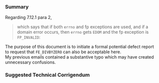 ### Summary

Regarding 7.12.1 para 2,

> which says that if both `errno` and fp exceptions are used, and if a domain
> error occurs, then `errno` gets `EDOM` and the fp exception is `FP_INVALID`:

The purpose of this document is to initiate a formal potential defect report to
request that `FE_DIVBYZERO` can also be acceptable here.  
My previous emails contained a substantive typo which may have created
unnecessary confusions.

### Suggested Technical Corrigendum
